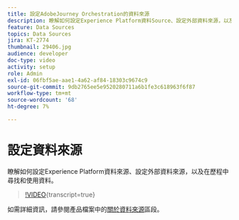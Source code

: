 ```yaml
---
title: 設定AdobeJourney Orchestration的資料來源
description: 瞭解如何設定Experience Platform資料Source、設定外部資料來源，以及在歷程中尋找和使用資料。
feature: Data Sources
topics: Data Sources
jira: KT-2774
thumbnail: 29406.jpg
audience: developer
doc-type: video
activity: setup
role: Admin
exl-id: 06fbf5ae-aae1-4a62-af84-18303c9674c9
source-git-commit: 9db2765ee5e9520280711a6b1fe3c618963f6f87
workflow-type: tm+mt
source-wordcount: '68'
ht-degree: 7%

---
```


# 設定資料來源

瞭解如何設定Experience Platform資料來源、設定外部資料來源，以及在歷程中尋找和使用資料。

>[!VIDEO](https://video.tv.adobe.com/v/29406?learn=on){transcript=true}

如需詳細資訊，請參閱產品檔案中的[關於資料來源](https://experienceleague.adobe.com/docs/journeys/using/data-source-journeys/about-data-sources.html?lang=en)區段。
